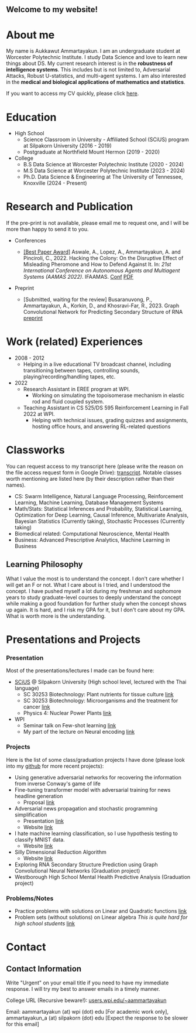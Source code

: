 ## Welcome to my website!

# About me

My name is Aukkawut Ammartayakun. I am an undergraduate student at Worcester Polytechnic Institute. I study Data Science and love to learn new things about DS. My current research interest is in the **robustness of intelligence systems**. This includes but is not limited to, Adversarial Attacks, Robust U-statistics, and multi-agent systems. I am also interested in the **medical and biological applications of mathematics and statistics**.

If you want to access my CV quickly, please click [here](./Aukkawut_CV.pdf).

# Education

* High School
  * Science Classroom in University - Affiliated School (SCiUS) program at Silpakorn University (2016 - 2019)
  * Postgraduate at Northfield Mount Hermon (2019 - 2020)
* College
  * B.S Data Science at Worcester Polytechnic Institute (2020 - 2024)
  * M.S Data Science at Worcester Polytechnic Institute (2023 - 2024)
  * Ph.D. Data Science & Engineering at The University of Tennessee, Knoxville (2024 - Present)

# Research and Publication

If the pre-print is not available, please email me to request one, and I will be more than happy to send it to you.

* Conferences
  * [[Best Paper Award]](https://aamas2022-conference.auckland.ac.nz/awards/best-paper-and-demonstration/) Aswale, A., Lopez, A., Ammartayakun, A. and Pinciroli, C., 2022. Hacking the Colony: On the Disruptive Effect of Misleading Pheromone and How to Defend Against It. In: *21st International Conference on Autonomous Agents and Multiagent Systems (AAMAS 2022)*. IFAAMAS. [Conf](https://aamas2022-conference.auckland.ac.nz/accepted/papers/) [PDF](https://arxiv.org/abs/2202.01808)
 
* Preprint
  * [Submitted, waiting for the review] Busaranuvong, P., Ammartayakun, A., Korkin, D., and Khosravi-Far, R., 2023. Graph Convolutional Network for Predicting Secondary Structure of RNA [preprint](https://doi.org/10.21203/rs.3.rs-3798842/v1)
 

# Work (related) Experiences
* 2008 - 2012
  * Helping in a live educational TV broadcast channel, including transitioning between tapes, controlling sounds, playing/recording/handling tapes, etc.
* 2022
  * Research Assistant in EREE program at WPI. 
    * Working on simulating the topoisomerase mechanism in elastic rod and fluid coupled system.
  * Teaching Assistant in CS 525/DS 595 Reinforcement Learning in Fall 2022 at WPI.
    * Helping with technical issues, grading quizzes and assignments, hosting office hours, and answering RL-related questions

# Classworks

You can request access to my transcript here (please write the reason on the file access request form in Google Drive): [transcript](https://drive.google.com/file/d/1HLFSz6BkxydRzphoqz3IPqIW4ZUicMhC/view?usp=sharing). Notable classes worth mentioning are listed here (by their description rather than their names).

  *  CS: Swarm Intelligence, Natural Language Processing, Reinforcement Learning, Machine Learning, Database Management Systems
  *  Math/Stats: Statistical Inferences and Probability, Statistical Learning, Optimization for Deep Learning, Causal Inference, Multivariate Analysis, Bayesian Statistics (Currently taking), Stochastic Processes (Currently taking)
  *  Biomedical related: Computational Neuroscience, Mental Health
  *  Business: Advanced Prescriptive Analytics, Machine Learning in Business

## Learning Philosophy

What I value the most is to understand the concept. I don't care whether I will get an F or not. What I care about is I tried, and I understood the concept. I have pushed myself a lot during my freshman and sophomore years to study graduate-level courses to deeply understand the concept while making a good foundation for further study when the concept shows up again. It is hard, and I risk my GPA for it, but I don't care about my GPA. What is worth more is the understanding.

# Presentations and Projects

### Presentation

Most of the presentations/lectures I made can be found here:

* [SCiUS](http://scius.sc.su.ac.th/) @ Silpakorn University (High school level, lectured with the Thai language)
  * SC 30253 Biotechnology: Plant nutrients for tissue culture [link](/collections/presentation/biotech_essential_nutrients.pdf)
  * SC 30253 Biotechnology: Microorganisms and the treatment for cancer [link](/collections/presentation/Medical_Biotech%20(2).pdf)
  * Physics 4: Nuclear Power Plants [link](/collections/presentation/L14NuclearPP_lq.pdf)
* WPI
  * Seminar talk on Few-shot learning [link](/collections/presentation/ds595_optimization.pdf)
  * My part of the lecture on Neural encoding [link](/collections/presentation/Neural_encoding_2ndHalf.pdf)

### Projects

Here is the list of some class/graduation projects I have done (please look into my [github](https://github.com/aukkawut/) for more recent projects):
  * Using generative adversarial networks for recovering the information from inverse Conway's game of life
  * Fine-tuning transformer model with adversarial training for news headline generation
    * Proposal [link](/collections/presentation/ds595_proposal.pdf)
  * Adversarial news propagation and stochastic programming simplification
    * Presentation [link](/collections/presentation/oie559_final.pdf)
    * Website [link](https://aukkawut.github.io/AdversarialInformationCascade)
  * I hate machine learning classification, so I use hypothesis testing to classify MNIST data.
    * Website [link](https://aukkawut.github.io/IHateMLClassification)
  * Silly Dimensional Reduction Algorithm
    * Website [link](https://aukkawut.info/Mom-We-have-Autoencoder-at-home)
  * Exploring RNA Secondary Structure Prediction using Graph Convolutional Neural Networks (Graduation project)
  * Westborough High School Mental Health Predictive Analysis (Graduation project)
  
### Problems/Notes

* Practice problems with solutions on Linear and Quadratic functions [link](/collections/GenMath2022/practice_problems/Quadratic.pdf)
* Problem sets (without solutions) on Linear algebra *This is quite hard for high school students* [link](/collections/GenMath2022/practice_problems/LA1_Psets.pdf)


# Contact

## Contact Information

Write "Urgent" on your email title if you need to have my immediate response. I will try my best to answer emails in a timely manner.
 
College URL (Recursive beware!): [users.wpi.edu/~aammartayakun](https://users.wpi.edu/~aammartayakun)

Email: aammartayakun (at) wpi (dot) edu [For academic work only], ammartayakun_a (at) silpakorn (dot) edu [Expect the response to be slower for this email]

